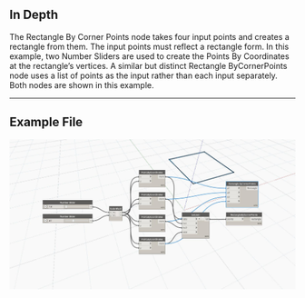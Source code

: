 ## In Depth
The Rectangle By Corner Points node takes four input points and creates a rectangle from them. The input points must reflect a rectangle form. In this example, two Number Sliders are used to create the Points By Coordinates at the rectangle’s vertices. A similar but distinct Rectangle ByCornerPoints node uses a list of points as the input rather than each input separately. Both nodes are shown in this example.
___
## Example File

![ByCornerPoints (p1, p2, p3, p4)](./Autodesk.DesignScript.Geometry.Rectangle.ByCornerPoints(p1,%20p2,%20p3,%20p4)_img.jpg)

